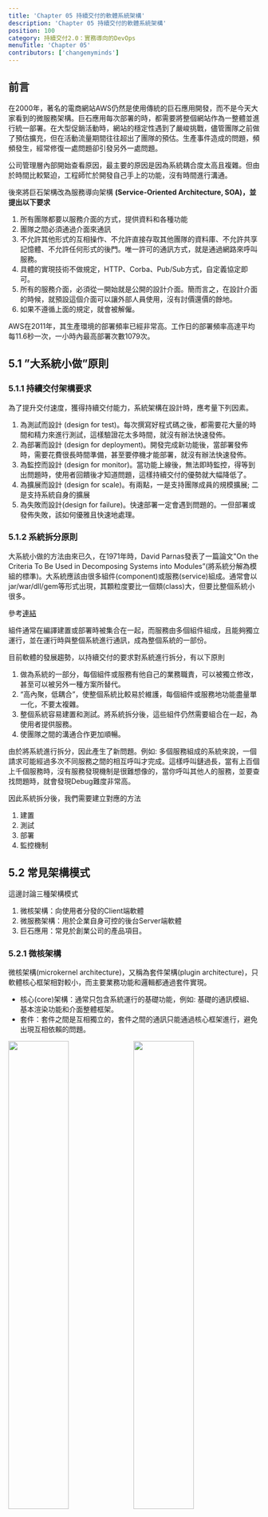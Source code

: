 ```yaml
---
title: 'Chapter 05 持續交付的軟體系統架構'
description: 'Chapter 05 持續交付的軟體系統架構'
position: 100
category: 持續交付2.0：實務導向的DevOps
menuTitle: 'Chapter 05'
contributors: ['changemyminds']
---
```


## 前言

在2000年，著名的電商網站AWS仍然是使用傳統的巨石應用開發，而不是今天大家看到的微服務架構。巨石應用每次部署的時，都需要將整個網站作為一整體並進行統一部署。在大型促銷活動時，網站的穩定性遇到了嚴峻挑戰，儘管團隊之前做了預估擴充，但在活動流量期間往往超出了團隊的預估。生產事件造成的問題，頻頻發生，經常修復一處問題卻引發另外一處問題。

公司管理層內部開始查看原因，最主要的原因是因為系統耦合度太高且複雜。但由於時間比較緊迫，工程師忙於開發自己手上的功能，沒有時間進行溝通。

後來將巨石架構改為服務導向架構 **(Service-Oriented Architecture, SOA)，並提出以下要求**

1. 所有團隊都要以服務介面的方式，提供資料和各種功能
2. 團隊之間必須通過介面來通訊
3. 不允許其他形式的互相操作、不允許直接存取其他團隊的資料庫、不允許共享記憶體、不允許任何形式的後門。唯一許可的通訊方式，就是通過網路來呼叫服務。
4. 具體的實現技術不做規定，HTTP、Corba、Pub/Sub方式，自定義協定即可。
5. 所有的服務介面，必須從一開始就是公開的設計介面。簡而言之，在設計介面的時候，就預設這個介面可以讓外部人員使用，沒有討價還價的餘地。
6. 如果不遵循上面的規定，就會被解僱。

<alert>

AWS在2011年，其生產環境的部署頻率已經非常高。工作日的部署頻率高達平均每11.6秒一次，一小時內最高部署次數1079次。

</alert>

## 5.1 ”大系統小做”原則

### 5.1.1 持續交付架構要求

為了提升交付速度，獲得持續交付能力，系統架構在設計時，應考量下列因素。

1. 為測試而設計 (design for test)。每次撰寫好程式碼之後，都需要花大量的時間和精力來進行測試，這樣驗證花太多時間，就沒有辦法快速發佈。
2. 為部署而設計 (design for deployment)。開發完成新功能後，當部署發佈時，需要花費很長時間準備，甚至要停機才能部署，就沒有辦法快速發佈。
3. 為監控而設計 (design for monitor)。當功能上線後，無法即時監控，得等到出問題時，使用者回饋後才知道問題，這樣持續交付的優勢就大幅降低了。
4. 為擴展而設計 (design for scale)。有兩點，一是支持團隊成員的規模擴展; 二是支持系統自身的擴展
5. 為失敗而設計(design for failure)。快速部署一定會遇到問題的。一但部署或發佈失敗，該如何優雅且快速地處理。

### 5.1.2 系統拆分原則

大系統小做的方法由來已久，在1971年時，David Parnas發表了一篇論文"On the Criteria To Be Used in Decomposing Systems into Modules”(將系統分解為模組的標準)。大系統應該由很多組件(component)或服務(service)組成。通常會以jar/war/dll/gem等形式出現，其顆粒度要比一個類(class)大，但要比整個系統小很多。

參考[連結](https://www.win.tue.nl/~wstomv/edu/2ip30/references/criteria_for_modularization.pdf)

<alert>

組件通常在編譯建置或部署時被集合在一起，而服務由多個組件組成，且能夠獨立運行，並在運行時與整個系統進行通訊，成為整個系統的一部份。

</alert>

目前軟體的發展趨勢，以持續交付的要求對系統進行拆分，有以下原則

1. 做為系統的一部分，每個組件或服務有他自己的業務職責，可以被獨立修改，甚至可以被另外一種方案所替代。
2. “高內聚，低耦合”，使整個系統比較易於維護，每個組件或服務地功能盡量單一化，不要太複雜。
3. 整個系統容易建置和測試。將系統拆分後，這些組件仍然需要組合在一起，為使用者提供服務。
4. 使團隊之間的溝通合作更加順暢。

由於將系統進行拆分，因此產生了新問題。例如: 多個服務組成的系統來說，一個請求可能經過多次不同服務之間的相互呼叫才完成。這樣呼叫鏈過長，當有上百個上千個服務時，沒有服務發現機制是很難想像的，當你呼叫其他人的服務，並要查找問題時，就會發現Debug難度非常高。

因此系統拆分後，我們需要建立對應的方法

1. 建置
2. 測試
3. 部署
4. 監控機制

## 5.2 常見架構模式

這邊討論三種架構模式

1. 微核架構：向使用者分發的Client端軟體
2. 微服務架構：用於企業自身可控的後台Server端軟體
3. 巨石應用：常見於創業公司的產品項目。

### 5.2.1 微核架構

微核架構(microkernel architecture)，又稱為套件架構(plugin architecture)，只軟體核心框架相對較小，而主要業務功能和邏輯都通過套件實現。

- 核心(core)架構：通常只包含系統運行的基礎功能，例如: 基礎的通訊模組、基本渲染功能和介面整體框架。
- 套件：套件之間是互相獨立的，套件之間的通訊只能通過核心框架進行，避免出現互相依賴的問題。
 
<div class="flex justify-between">
  <img src="images/cicd-2.0/05/001.png" width="49%" />
  <img src="images/cicd-2.0/05/002.png" width="49%" />
</div>

<alert>

插件：外掛程式或擴充套件，通常跟UI有關係，例如: Chrome常用的Chrome Extension功能。

</alert>

這邊舉幾個例子

1. 前端相關
    - 將核心架構看作為Chrome瀏覽器，而套件看作為Chrome Extension工具。
    - 將核心架構看作為VSCode，而套件看作為VSCode Plug-in。

2. 後端相關
    - API Getway，API Management kong，開箱即用的Gateway

3. 驅動相關
    - 印表機驅動程式
    - USB驅動程式

✅ 優點

- 良好的功能延伸性(extensibility)：需要什麼功能，開發一個擴充套件即可。
- 易發佈：套件可以獨立地加載和卸載，使他比較容易發佈。
- 易測試：功能之間是隔離的，互相不干擾，因此可以獨立進行測試。
- 可訂製性高：適應不同開發的需求。
- 可以逐漸式地開發：逐步增加功能。

❌ 缺點

- 擴展性(scalability)差，core通常是一個獨立單元，不容易做成分布式，但為Client端軟體來說，這不是一個嚴重的問題。
- 開發難度相對較高，因為設計Plug-in與Core的通訊，以及內部的Plug-in登記機制。
- 高度依賴框架，當框架的介面升級時，有可能影響所有Plug-in，導致大量的改造工作。

### 5.2.2 微服務架構

微服務架構(Microservice Architecture)是服務導向架構(service-oriented architecture)，縮寫SOA升級。

每一個服務就是一個獨立的部署單元(separately deployed unit)。這些單元都是分佈式的互相解偶，通過通訊協定(REST、SOAP)來通訊。

<div class="flex justify-between">
  <img src="images/cicd-2.0/05/003.png" width="49%" />
  <img src="images/cicd-2.0/05/004.png" width="49%" />
</div>

微服務架構分種三種模式

- RESTful API模式：服務通過API提供，雲服務(Cloud Service)就屬於這一類型。
- RESTful應用模式：服務通過傳統網路協議或應用協議提供，背後通常是一個多功能的應用程式，常見於企業內部
- 集中消息模式：採用訊息代理(Message Broker)，可以實現消息柱列、負載均衡、統一日誌和異常處理。建議將Message Broker做成群集(Cluser)，來增加穩定度和可靠性。

✅ 優點

1. 擴展性好，各個服務之間低耦合
2. 易部署，每個服務都是可部署單元
3. 易開發，每個組件都可以進行單獨開發，單獨部署，不間斷地升級
4. 易於單獨測試，如果修改指涉及單一服務，只需要測試該服務即可

❌ 缺點

1. 由於強調互相獨立和低耦合，服務可能被拆分很細。導致系統依賴大量的服務，變的凌亂和笨重，網路通訊消耗也會變很大
2. 一次外部請求(Request)會涉及到多個內部服務之間的通訊，使得問題的除錯與診斷比較困難，需要更強大的工具支持。
3. 為原子性 (Atomicity)操作帶來困難，例如：需要事務交易操作的場景。
    
    > ACID為資料庫操作寫入或更新的過程<br>
    > A：原子性 (Atomicity)<br>
    > C：一致性 (Consistency)<br>
    > I：事務隔離 (Isolation)<br>
    > D：持久性 (Durability)
         
    會遇到常見的事務交易問題👉[參考](https://ithelp.ithome.com.tw/articles/10194147)
    
4. 跨服務的組合業務場景比較難測試，需要同時部署和啟動多個微服務
5. 公共類別庫的升級和管理比較困難。在使用一些公共的工具性質的類別庫時，需要在建置每個微服務時，都將其打包到部署包中。

正是這些缺點，因此使用微服務架構模式下，需要確保每一個服務能夠獨立部署之外，還要確保服務升級之後不會影響到下游服務。

### 5.2.3 巨石應用

巨石應用(monolithic application)，也稱為巨石架構，只單一結構組成的軟體應用，也有另一個稱呼為單體式應用。其用戶的介面和資料存取程式碼都綁定在同一個語言平台的同一個應用程式上。

> 巨石架構通常是一個完整的包，例如: 一個Jar、Exe或一個完整的目錄結構，只要有這個包，則所有功能皆有了。

<p align="center">
  <img src="images/cicd-2.0/05/005.png" width="50%" /> 
</p>

✅ 優點

1. 利於開發和除錯：當前所有工具和IDE都很好地支援巨石應用程式開發。系統架構簡單，Debug方便。
2. 部署操作本身比較簡單：例如，只需要運行部署時內的WAR或Exe檔案等等。
3. 很容易擴展：只要在負載均衡器(nginx、IIS)後面放置多個應用的副本，就可以擴展應用程式。

❌ 缺點

1. 對整體應用程式不太熟悉的人來說，容易產生混淆的程式碼，汙染整個應用，給老舊程式碼的學習和理解帶來困難。
2. 很難與新技術共存。
3. 只能將整個應用作為一個整體進行擴展。
4. 持續部署非常困難，更新一個組件，必須重新部署整個應用程式。

微服務場景相關

(a) 圖有兩個名為A服務，分別為新和舊版本，這樣的方式會讓主控服務，無法認識到底該使用哪一個服務進行運作。

(b) 圖有兩個實體的測試環境，A測試環境用來測試新的A服務，B測試環境用來測試舊的B服務。這樣的測試方式，當如果多人都需要測試服務時，會需要大量的測試環境才能夠進行測試。

> 下方是沒有考慮除錯環境的微服務框架
![006](images/cicd-2.0/05/006.png)

<br>
💡 解決上述問題的方式，可以透過路由的機制，讓開發人員可以單獨部署和修改自己的微服務來進行測試。

> 下方是通過路由機制建立共享的微服務測試環境
![007](images/cicd-2.0/05/007.png)

## 5.3 架構改造實施模式

對部署頻率較低的老舊系統來說，很少會仔細考慮到易測試、易部署和易擴展這三個因素。因此我們總會遇到架構改造的需求。通常改造有三種模式：

- 拆遷者模式
- 絞殺者模式
- 修繕者模式

### 5.3.1 拆遷者模式

拆遷者模式就是根據當前的業務需求，對軟體架構重新設計，並組織單獨的團隊，重新發佈一個全新的版本，一次性的替代原有的老舊系統。

![008](images/cicd-2.0/05/008.png)

✅ 優點

1. 與舊版本完全沒有瓜葛，沒有歷史包袱

❌ 缺點

1. 業務需求遺漏。在軟體的歷史版本中，有很多不為人熟知的功能還在使用。
2. 市場環境變化。由於新版本架構花費時間較長，無法馬上修改完成，因此當市場發生變化時，就會錯失市場機會。
3. 人力資源消耗大。必須分出人力，一邊維護舊版本的功能或緊急需求，一邊要安排充分人力進行改造。
4. 閉門造車。新版本上線後，無法滿足業務需求。

下面舉實際案例

✅ 成功案例

HP惠普印表機的韌體架構改造就是一個成功的案例。在2008年的時候，HP惠普團隊已經筋疲力盡，整個團隊只有5%在開發新特性，其餘人數皆在進行維護。經過三年的努力，HP惠普團隊將整個韌體架構改為**微核架構模式**，在每台印表機上都有一個最小的韌體初始化版本。當印表機連上網後，就會根據韌體的版本，從網路上下載最新的功能模組，並自動安裝。

❌ 失敗案例

網景通訊公司，主要是在做瀏覽器以Netscape Navigator而聞名。由於其老舊的軟體架構，讓使用者體驗越來越差，已經很難對抗主流的瀏覽器發展，於是公司高層決定使用**拆遷者模式**對軟體進行改造。在改造期間，微軟憑藉著IE瀏覽器和Windows的成功，直接躍升為瀏覽器市場第一名，而網景通訊公司後來則一蹶不振。

<alert>

網景通訊公司：網景通訊，舊稱網景通訊公司，通常簡稱為網景，是一家已倒閉的美國電腦服務公司，以其開發的同名網頁瀏覽器而聞名。當還是一家獨立公司時，其總部設在加利福尼亞州的山景城。

</alert>

### 5.3.2 絞殺者模式

絞殺者模式是只保留原來的老舊系統不變，當需要開發新的功能時，重新開發一個服務，來實現新的功能。通過不斷的建置新的服務，逐步讓老舊的系統失效，最終取代它。

![009](images/cicd-2.0/05/009.png)
![010](images/cicd-2.0/05/010.png)

✅ 優點

1. 不會遺漏原有需求
2. 可以穩定地提供價值，頻繁地交付版本，可以更好的監控其改造發展
3. 避免**閉門造車**的問題

❌ 缺點

1. 架構改造的時間會大幅地變長
2. 產生一定的跌代成本

### 5.3.3 修繕者模式
修繕者模式是指將老舊系統的部分功能與其餘部分隔離，以新的架構進行單獨改善。在改善的同時，需要保證與其他部分能協同工作。

![011](images/cicd-2.0/05/011.png)

✅ 優點

1. 系統外部無感知
2. 不會遺漏原有需求
3. 可以隨時停下改造工作，響應高優先權的業務需求
4. 避免**閉門造車**的問題

❌ 缺點

1. 架構改造的時間會大幅地變長
2. 會有更多額外的架構改造成本

巨石應用轉變為微服務的改造
![012](images/cicd-2.0/05/012.png)

### 5.3.4 資料庫的拆分方法

關聯式資料庫很可能是巨石應用中最大的耦合點。對於有狀態的服務改造，我們需要非常小心地處理資料庫資料。做資料庫拆分時，應該遵循以下步驟：
1. 詳細瞭解資料庫結構，包括外來鍵、共享的可變資料以及事務性的邊界等等。如(a)圖
2. 先拆分資料庫，可以參考12.3.2節中介紹的資料庫遷移。如 (b)圖
3. 當寫入兩邊的資料庫都無誤時，找到程式架構中的細縫，如 (c)圖
4. 將拆分的程式模組和資料庫組合在一起，形成微服務。如 (d)圖

![013](images/cicd-2.0/05/013.png)

💡 應該圍繞業務目標進行架構改造<br>
對巨石應用進行拆分時，可以先拆分顆粒度相對較大的服務。當拆分完成後，如果達到拆分的目標，那麼就可以停下來，不應該為了架構而架構，為了技術而技術。當拆成微服務架構時，你必須考慮要建立相應的基礎設施，例如：服務管理、服務監控、自動化測試與自動化部署。

## 5.4 小結

本章節主要討論”**持續交付2.0能力**”對軟體系統架構的要求，在軟體開發時就考慮了下列項目👇，並且��論系統架構的拆分原則

1. 可測試性
2. 易部署性
3. 易監控性
4. 易擴展性
5. 可能的失敗處理

常見的三種軟體架構模式在不同場景的分析和比較：

1. 微核架構模式，通常是應於Client端軟體
2. 微服務架構，通常適用於大型後台Server端系統
3. 巨石應用架構，通常適用於創業公司或中小型專案

討論了三種系統架構改造的方式

1. 拆遷者模式，一次性的重寫所有程式碼。
2. 絞殺者模式，就是不改變或少改變原有老舊系統，通過增加的新服務來不斷替代老舊的功能。
3. 修繕者模式，就是通過跌代的方式，將原本老舊系統逐步進行改造，同時開發新的功能。

也介紹了解決絞殺者模式和修繕者模式中，可能會遇到資料庫中的資料表和資料的拆分以及拆遷問題。

> 為了持續交付，並且降低架構改造的風險，團隊需要根據情況，來採用絞殺者模式或修繕者模式對遺留系統的架構進行改造。

